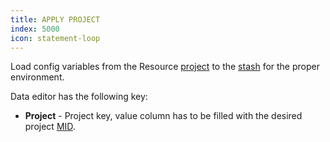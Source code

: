 ```yaml
---
title: APPLY PROJECT
index: 5000
icon: statement-loop
---
```


Load config variables from the Resource [project](/concepts/project) to the [stash](/concepts/stash) for the proper
environment.

Data editor has the following key:

- **Project** - Project key, value column has to be filled with the desired project [MID](/concepts/mid).
